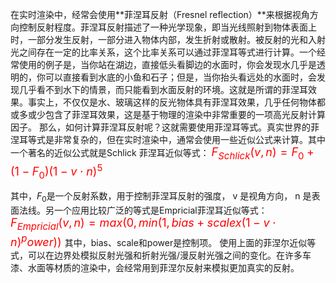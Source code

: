 在实时渲染中，经常会使用**菲涅耳反射（Fresnel reflection）**来根据视角方向控制反射程度。菲涅耳反射描述了一种光学现象，即当光线照射到物体表面上时，一部分发生反射，一部分进入物体内部，发生折射或散射。被反射的光和入射光之间存在一定的比率关系，这个比率关系可以通过菲涅耳等式进行计算。一个经常使用的例子是，当你站在湖边，直接低头看脚边的水面时，你会发现水几乎是透明的，你可以直接看到水底的小鱼和石子；但是，当你抬头看远处的水面时，会发现几乎看不到水下的情景，而只能看到水面反射的环境。这就是所谓的菲涅耳效果。事实上，不仅仅是水、玻璃这样的反光物体具有菲涅耳效果，几乎任何物体都或多或少包含了菲涅耳效果，这是基于物理的渲染中非常重要的一项高光反射计算因子。
那么，如何计算菲涅耳反射呢？这就需要使用菲涅耳等式。真实世界的菲涅耳等式是非常复杂的，但在实时渲染中，通常会使用一些近似公式来计算。其中一个著名的近似公式就是Schlick 菲涅耳近似等式：
<font size="4" color="red">
$F_{Schlick}(v,n) = F_{0}+(1-F_{0})(1-v \cdot n)^5$
</font>

其中，$F_{0}$是一个反射系数，用于控制菲涅耳反射的强度， v 是视角方向， n 是表面法线。另一个应用比较广泛的等式是Empricial菲涅耳近似等式：
<font size="4" color="red">
$F_{Empricial}(v,n) = max(0,min(1,bias+scale x (1-v \cdot n)^power))$
</font>
其中，bias、scale和power是控制项。
使用上面的菲涅尔近似等式，可以在边界处模拟反射光强和折射光强/漫反射光强之间的变化。在许多车漆、水面等材质的渲染中，会经常用到菲涅尔反射来模拟更加真实的反射。
